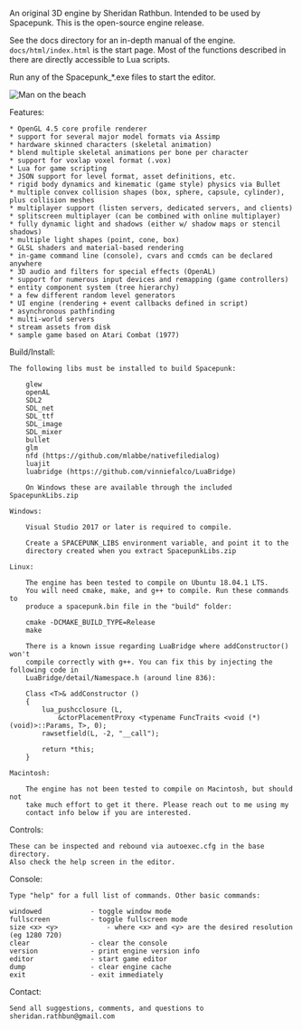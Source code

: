 An original 3D engine by Sheridan Rathbun. Intended to be used by Spacepunk. This is the open-source engine release.

See the docs directory for an in-depth manual of the engine. `docs/html/index.html` is the start page. Most of the functions described in there are directly accessible to Lua scripts.

Run any of the Spacepunk_*.exe files to start the editor.

![Man on the beach](https://raw.githubusercontent.com/TurningWheel/Spacepunk/master/Screenshot.png)

Features:

	* OpenGL 4.5 core profile renderer
	* support for several major model formats via Assimp
	* hardware skinned characters (skeletal animation)
	* blend multiple skeletal animations per bone per character
	* support for voxlap voxel format (.vox)
	* Lua for game scripting
	* JSON support for level format, asset definitions, etc.
	* rigid body dynamics and kinematic (game style) physics via Bullet
	* multiple convex collision shapes (box, sphere, capsule, cylinder), plus collision meshes
	* multiplayer support (listen servers, dedicated servers, and clients)
	* splitscreen multiplayer (can be combined with online multiplayer)
	* fully dynamic light and shadows (either w/ shadow maps or stencil shadows)
	* multiple light shapes (point, cone, box)
	* GLSL shaders and material-based rendering
	* in-game command line (console), cvars and ccmds can be declared anywhere
	* 3D audio and filters for special effects (OpenAL)
	* support for numerous input devices and remapping (game controllers)
	* entity component system (tree hierarchy)
	* a few different random level generators
	* UI engine (rendering + event callbacks defined in script)
	* asynchronous pathfinding
	* multi-world servers
	* stream assets from disk
	* sample game based on Atari Combat (1977)

Build/Install:

	The following libs must be installed to build Spacepunk:

		glew
		openAL
		SDL2
		SDL_net
		SDL_ttf
		SDL_image
		SDL_mixer
		bullet
		glm
		nfd (https://github.com/mlabbe/nativefiledialog)
		luajit
		luabridge (https://github.com/vinniefalco/LuaBridge)

		On Windows these are available through the included SpacepunkLibs.zip

	Windows:

		Visual Studio 2017 or later is required to compile.

		Create a SPACEPUNK_LIBS environment variable, and point it to the
		directory created when you extract SpacepunkLibs.zip

	Linux:

		The engine has been tested to compile on Ubuntu 18.04.1 LTS.
		You will need cmake, make, and g++ to compile. Run these commands to
		produce a spacepunk.bin file in the "build" folder:

		cmake -DCMAKE_BUILD_TYPE=Release
		make

		There is a known issue regarding LuaBridge where addConstructor() won't
		compile correctly with g++. You can fix this by injecting the following code in
		LuaBridge/detail/Namespace.h (around line 836):

		Class <T>& addConstructor ()
		{
			lua_pushcclosure (L,
				&ctorPlacementProxy <typename FuncTraits <void (*) (void)>::Params, T>, 0);
			rawsetfield(L, -2, "__call");

			return *this;
		}

	Macintosh:

		The engine has not been tested to compile on Macintosh, but should not
		take much effort to get it there. Please reach out to me using my
		contact info below if you are interested.

Controls:

	These can be inspected and rebound via autoexec.cfg in the base directory.
	Also check the help screen in the editor.

Console:

	Type "help" for a full list of commands. Other basic commands:

	windowed			- toggle window mode
	fullscreen			- toggle fullscreen mode
	size <x> <y>			- where <x> and <y> are the desired resolution (eg 1280 720)
	clear				- clear the console
	version				- print engine version info
	editor				- start game editor
	dump				- clear engine cache
	exit				- exit immediately

Contact:

	Send all suggestions, comments, and questions to sheridan.rathbun@gmail.com
